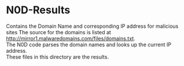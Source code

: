 # N0D-Results
Contains the Domain Name and corresponding IP address for malicious sites
The source for the domains is listed at http://mirror1.malwaredomains.com/files/domains.txt.  
The N0D code parses the domain names and looks up the current IP address.  
These files in this directory are the results.

